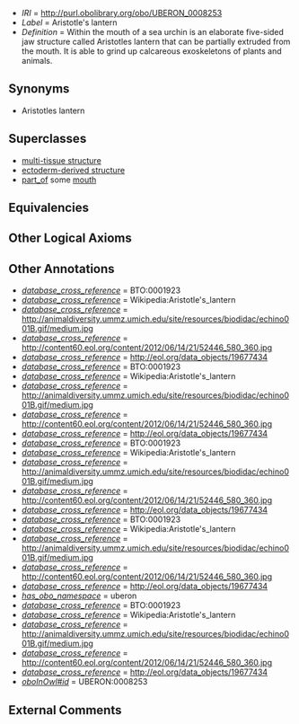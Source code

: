  * *IRI* = http://purl.obolibrary.org/obo/UBERON_0008253
 * *Label* = Aristotle's lantern
 * *Definition* = Within the mouth of a sea urchin is an elaborate five-sided jaw structure called Aristotles lantern that can be partially extruded from the mouth. It is able to grind up calcareous exoskeletons of plants and animals.

## Synonyms

 * Aristotles lantern

## Superclasses

 * [multi-tissue structure](../../UBERON/81/UBERON_0000481.md)
 * [ectoderm-derived structure](../../UBERON/21/UBERON_0004121.md)
 * [part_of](../../BFO/50/BFO_0000050.md) some [mouth](../../UBERON/65/UBERON_0000165.md)

## Equivalencies


## Other Logical Axioms


## Other Annotations

 * *[database_cross_reference](../../ef/oboInOwl#hasDbXref.md)* = BTO:0001923
 * *[database_cross_reference](../../ef/oboInOwl#hasDbXref.md)* = Wikipedia:Aristotle's_lantern
 * *[database_cross_reference](../../ef/oboInOwl#hasDbXref.md)* = http://animaldiversity.ummz.umich.edu/site/resources/biodidac/echino001B.gif/medium.jpg
 * *[database_cross_reference](../../ef/oboInOwl#hasDbXref.md)* = http://content60.eol.org/content/2012/06/14/21/52446_580_360.jpg
 * *[database_cross_reference](../../ef/oboInOwl#hasDbXref.md)* = http://eol.org/data_objects/19677434
 * *[database_cross_reference](../../ef/oboInOwl#hasDbXref.md)* = BTO:0001923
 * *[database_cross_reference](../../ef/oboInOwl#hasDbXref.md)* = Wikipedia:Aristotle's_lantern
 * *[database_cross_reference](../../ef/oboInOwl#hasDbXref.md)* = http://animaldiversity.ummz.umich.edu/site/resources/biodidac/echino001B.gif/medium.jpg
 * *[database_cross_reference](../../ef/oboInOwl#hasDbXref.md)* = http://content60.eol.org/content/2012/06/14/21/52446_580_360.jpg
 * *[database_cross_reference](../../ef/oboInOwl#hasDbXref.md)* = http://eol.org/data_objects/19677434
 * *[database_cross_reference](../../ef/oboInOwl#hasDbXref.md)* = BTO:0001923
 * *[database_cross_reference](../../ef/oboInOwl#hasDbXref.md)* = Wikipedia:Aristotle's_lantern
 * *[database_cross_reference](../../ef/oboInOwl#hasDbXref.md)* = http://animaldiversity.ummz.umich.edu/site/resources/biodidac/echino001B.gif/medium.jpg
 * *[database_cross_reference](../../ef/oboInOwl#hasDbXref.md)* = http://content60.eol.org/content/2012/06/14/21/52446_580_360.jpg
 * *[database_cross_reference](../../ef/oboInOwl#hasDbXref.md)* = http://eol.org/data_objects/19677434
 * *[database_cross_reference](../../ef/oboInOwl#hasDbXref.md)* = BTO:0001923
 * *[database_cross_reference](../../ef/oboInOwl#hasDbXref.md)* = Wikipedia:Aristotle's_lantern
 * *[database_cross_reference](../../ef/oboInOwl#hasDbXref.md)* = http://animaldiversity.ummz.umich.edu/site/resources/biodidac/echino001B.gif/medium.jpg
 * *[database_cross_reference](../../ef/oboInOwl#hasDbXref.md)* = http://content60.eol.org/content/2012/06/14/21/52446_580_360.jpg
 * *[database_cross_reference](../../ef/oboInOwl#hasDbXref.md)* = http://eol.org/data_objects/19677434
 * *[has_obo_namespace](../../ce/oboInOwl#hasOBONamespace.md)* = uberon
 * *[database_cross_reference](../../ef/oboInOwl#hasDbXref.md)* = BTO:0001923
 * *[database_cross_reference](../../ef/oboInOwl#hasDbXref.md)* = Wikipedia:Aristotle's_lantern
 * *[database_cross_reference](../../ef/oboInOwl#hasDbXref.md)* = http://animaldiversity.ummz.umich.edu/site/resources/biodidac/echino001B.gif/medium.jpg
 * *[database_cross_reference](../../ef/oboInOwl#hasDbXref.md)* = http://content60.eol.org/content/2012/06/14/21/52446_580_360.jpg
 * *[database_cross_reference](../../ef/oboInOwl#hasDbXref.md)* = http://eol.org/data_objects/19677434
 * *[oboInOwl#id](../../id/oboInOwl#id.md)* = UBERON:0008253

## External Comments

